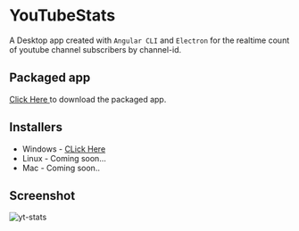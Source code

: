 # YouTubeStats

A Desktop app created with `Angular CLI` and `Electron` for the realtime count of youtube channel subscribers by channel-id.

## Packaged app

<a href="https://mittalhimanshu151.000webhostapp.com/Installers/YTStats/YTStats-win32-ia32.rar">Click Here </a> to download the packaged app.

## Installers

* Windows - <a href="https://drive.google.com/open?id=1VxFRzib8Xq23U7_gJxzkIMWDcX7veS44">CLick Here</a>
* Linux - Coming soon...
* Mac - Coming soon..

## Screenshot

<img src="https://mittalhimanshu151.000webhostapp.com/Images/YTStats/yt_stats.PNG" alt="yt-stats" />